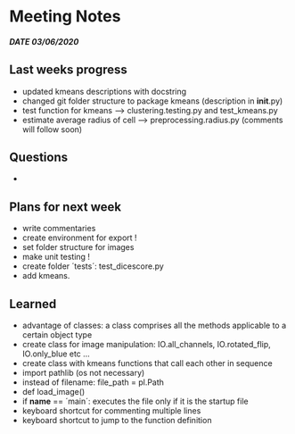
# Meeting Notes
##### DATE 03/06/2020

## Last weeks progress
- updated kmeans descriptions with docstring
- changed git folder structure to package kmeans (description in __init__.py)
- test function for kmeans --> clustering.testing.py and test_kmeans.py
- estimate average radius of cell --> preprocessing.radius.py (comments will follow soon)


## Questions
- 


## Plans for next week
- write commentaries
- create environment for export !
- set folder structure for images
- make unit testing !
- create folder ´tests´: test_dicescore.py
- add kmeans.


## Learned
 - advantage of classes: a class comprises all the methods applicable to a certain object type
 - create class for image manipulation: IO.all_channels, IO.rotated_flip, IO.only_blue etc ... 
 - create class with kmeans functions that call each other in sequence
 - import pathlib (os not necessary)
 - instead of filename: file_path = pl.Path
 - def load_image() 
 - if __name__ == ´main´: executes the file only if it is the startup file
 - keyboard shortcut for commenting multiple lines 
 - keyboard shortcut to jump to the function definition
